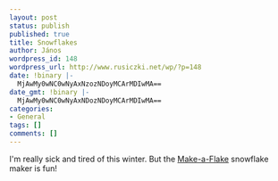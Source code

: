 ```yaml
---
layout: post
status: publish
published: true
title: Snowflakes
author: János
wordpress_id: 148
wordpress_url: http://www.rusiczki.net/wp/?p=148
date: !binary |-
  MjAwMy0wNC0wNyAxNzozNDoyMCArMDIwMA==
date_gmt: !binary |-
  MjAwMy0wNC0wNyAxNDozNDoyMCArMDIwMA==
categories:
- General
tags: []
comments: []
---
```

<p>I'm really sick and tired of this winter. But the <a href="http://snowflakes.lookandfeel.com/" title="Make your own snowflakes!">Make-a-Flake</a> snowflake maker is fun!</p>
